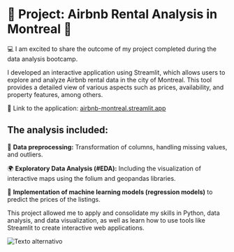 # 🏡 Project: Airbnb Rental Analysis in Montreal 🏡

💻 I am excited to share the outcome of my project completed during the data analysis bootcamp. 

I developed an interactive application using Streamlit, which allows users to explore and analyze Airbnb rental data in the city of Montreal. This tool provides a detailed view of various aspects such as prices, availability, and property features, among others.

🔗 Link to the application: [airbnb-montreal.streamlit.app](https://airbnb-montreal.streamlit.app/) 

## The analysis included:

🔧 **Data preprocessing:** Transformation of columns, handling missing values, and outliers.

🌍 **Exploratory Data Analysis (#EDA):** Including the visualization of interactive maps using the folium and geopandas libraries.

🤖 **Implementation of machine learning models (regression models)** to predict the prices of the listings.

This project allowed me to apply and consolidate my skills in Python, data analysis, and data visualization, as well as learn how to use tools like Streamlit to create interactive web applications.

<img src="Streamlit_recording.gif" alt="Texto alternativo" autoplay>














